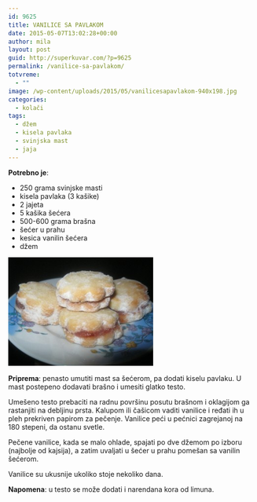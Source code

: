 ```yaml
---
id: 9625
title: VANILICE SA PAVLAKOM
date: 2015-05-07T13:02:28+00:00
author: mila
layout: post
guid: http://superkuvar.com/?p=9625
permalink: /vanilice-sa-pavlakom/
totvreme:
  - ""
image: /wp-content/uploads/2015/05/vanilicesapavlakom-940x198.jpg
categories:
  - kolači
tags:
  - džem
  - kisela pavlaka
  - svinjska mast
  - jaja
---
```

**Potrebno je**:

* 250 grama svinjske masti  
* kisela pavlaka (3 kašike)  
* 2 jajeta  
* 5 kašika šećera  
* 500-600 grama brašna  
* šećer u prahu  
* kesica vanilin šećera  
* džem

![<img class="alignnone size-medium wp-image-9627" src="/wp-content/uploads/2015/05/vanilicesapavlakom-1024x768.jpg" alt="vanilicesapavlakom" width="300" height="225" />](/wp-content/uploads/2015/05/vanilicesapavlakom-e1431003569127.jpg)

**Priprema**: penasto umutiti mast sa šećerom, pa dodati kiselu pavlaku. U mast postepeno dodavati brašno i umesiti glatko testo.

Umešeno testo prebaciti na radnu površinu posutu brašnom i oklagijom ga rastanjiti na debljinu prsta. Kalupom ili čašicom vaditi vanilice i ređati ih u pleh prekriven papirom za pečenje. Vanilice peći u pećnici zagrejanoj na 180 stepeni, da ostanu svetle.

Pečene vanilice, kada se malo ohlade, spajati po dve džemom po izboru (najbolje od kajsija), a zatim uvaljati u šećer u prahu pomešan sa vanilin šećerom.

Vanilice su ukusnije ukoliko stoje nekoliko dana.

**Napomena**:   u testo se može dodati i narendana kora od limuna.